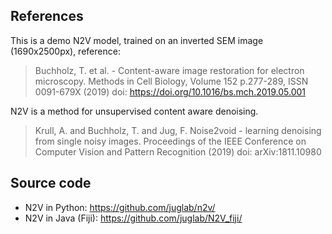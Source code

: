 ## References

This is a demo N2V model, trained on an inverted SEM image (1690x2500px), reference:

> Buchholz, T. et al. - Content-aware image restoration for electron microscopy. Methods in Cell Biology, Volume 152 p.277-289, ISSN 0091-679X (2019) doi: https://doi.org/10.1016/bs.mch.2019.05.001

N2V is a method for unsupervised content aware denoising.

> Krull, A. and Buchholz, T. and Jug, F. Noise2void - learning denoising from single noisy images. Proceedings of the IEEE Conference on Computer Vision and Pattern Recognition (2019)  doi: arXiv:1811.10980

## Source code

- N2V in Python: https://github.com/juglab/n2v/
- N2V in Java (Fiji): https://github.com/juglab/N2V_fiji/
